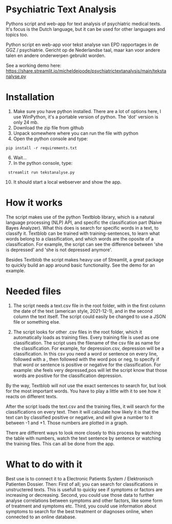 # Psychiatric Text Analysis
Pythons script and web-app for text analysis of psychiatric medical texts. It's focus is the Dutch language, but it can be used for other languages and topics too. 

Python script en web-app voor tekst analyse van EPD rapportages in de GGZ / psychiatrie. Gericht op de Nederlandse taal, maar kan voor andere talen en andere onderwerpen gebruikt worden. 

See a working demo here:
https://share.streamlit.io/micheldejoode/psychiatrictextanalysis/main/tekstanalyse.py

# Installation
1. Make sure you have python installed. There are a lot of options here, I use WinPython, it's a portable version of python. The 'dot' version is only 24 mb. 
2. Download the zip file from github
3. Unpack somewhere where you can run the file with python
4. Open the python console and type:

```shell
pip install -r requirements.txt
```

6. Wait...
7. In the python console, type: 

```shell
 streamlit run tekstanalyse.py
 ```
 
10. It should start a local webserver and show the app. 

# How it works
The script makes use of the python Textblob library, which is a natural language processing (NLP) API, and specific the classification part (Naive Bayes Analyzer). What this does is search for specific words in a text, to classify it. Textblob can be trained with training-sentences, to learn what words belong to a classification, and which words are the oposite of a classification. For example, the script can see the difference between 'she is depressed' and 'she is not depressed anymore'. 

Besides Textblob the script makes heavy use of Streamlit, a great package to quickly build an app around basic functionality. See the demo for an example. 

# Needed files
1. The script needs a text.csv file in the root folder, with in the first column the date of the text (american style, 2021-12-1), and in the second column the text itself. The script could easily be changed to use a JSON file or something else. 

2. The script looks for other .csv files in the root folder, which it automatically loads as training files. Every training file is used as one classification. The script uses the filename of the csv file as name for the classification. For example, for depression.csv, depression will be a classification. In this csv you need a word or sentence on every line, followed with a , then followed with the word pos or neg, to specify if that word or sentence is positive or negative for the classification. For example: she feels very depressed,pos will let the script know that those words are positive for the classification depression. 

By the way, Textblob will not use the exact sentences to search for, but look for the most important words. You have to play a little with it to see how it reacts on different texts.

After the script loads the text.csv and the training files, it will search for the classifications on every text. Then it will calculate how likely it is that the text can by classified positive or negative, and will give a number to it between -1 and +1. Those numbers are plotted in a graph. 

There are different ways to look more closely to this process by watching the table with numbers, watch the text sentence by sentence or watching the training files. This can all be done from the app. 

# What to do with it
Best use is to connect it to a Electronic Patients System / Elektronisch Patienten Dossier. Then:
First of all; you can search for classifications in unstructered texts. This is usefull to quicky see if symptoms or factors are increasing or decreasing. 
Second, you could use those data to further analyse correlations between symptoms and other factors, like some form of treatment and symptoms etc.
Third, you could use information about symptoms to search for the best treatment or diagnoses online, when connected to an online database. 

